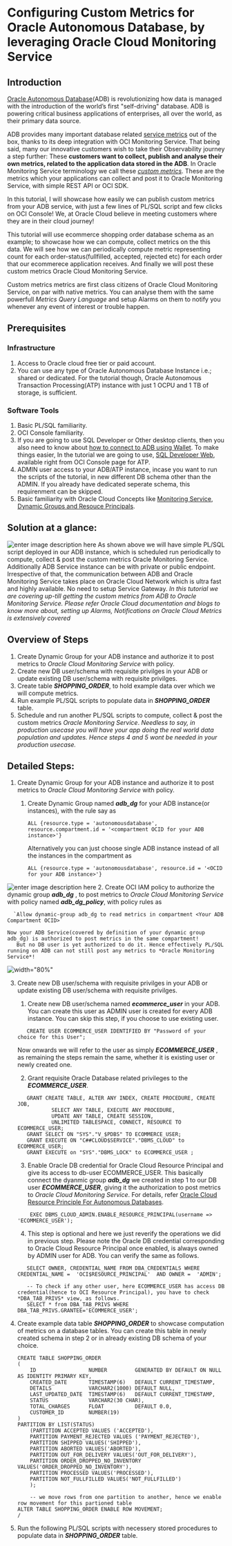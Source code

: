 # Configuring Custom Metrics for Oracle Autonomous Database, by leveraging Oracle Cloud Monitoring Service
## Introduction
[Oracle Autonomous Database](https://www.oracle.com/autonomous-database/)(ADB) is revolutionizing how data is managed with the introduction of the world’s first "self-driving" database. ADB is powering critical business applications of enterprises, all over the world, as their primary data source.

ADB provides many important database related [service metrics](https://docs.oracle.com/en-us/iaas/Content/Database/References/databasemetrics_topic-Overview_of_the_Database_Service_Autonomous_Database_Metrics.htm) out of the box, thanks to its deep integration with OCI Monitoring Service.
That being said, many our innovative customers wish to take their Observability journey a step further:
These **customers want to collect, publish and analyse their own metrics, related to the application data stored in the ADB**. In Oracle Monitoring Service terminology we call these [*custom metrics*](https://docs.oracle.com/en-us/iaas/Content/Monitoring/Tasks/publishingcustommetrics.htm). These are the metrics which your applications can collect and post it to Oracle Monitoring Service, with simple REST API or OCI SDK.

In this tutorial, I will showcase how easily we can publish custom metrics from your ADB service, with just a few lines of PL/SQL script and few clicks on OCI Console! We, at Oracle Cloud believe in meeting customers where they are in their cloud journey!

This tutorial will use ecommerce shopping order database schema as an example; to showcase how we can compute, collect metrics on the this data. We will see how we can periodically compute metric representing count for each order-status(fullfilled, accepted, rejected etc) for each order that our ecommerece application receives. And finally we will post these custom metrics Oracle Cloud Monitoring Service.

Custom metrics metrics are first class citizens of Oracle Cloud Monitoring Service, on par with native metrics. You can analyse them with the same powerfull *Metrics Query Language* and setup Alarms on them to notify you whenever any event of interest or trouble happen.

## Prerequisites
### Infrastructure
1. Access to Oracle cloud free tier or paid account.
2. You can use any type of Oracle Autonomous Database Instance i.e.; shared or dedicated. For the tutorial though, Oracle Autonomous Transaction Processing(ATP) instance with just 1 OCPU and 1 TB of storage, is sufficient.

### Software Tools
1. Basic PL/SQL familiarity.
2. OCI Console familiarity.
3. If you are going to use SQL Developer or Other desktop clients, then you also need to know about [how to connect to ADB using Wallet](https://docs.oracle.com/en/cloud/paas/autonomous-data-warehouse-cloud/cswgs/autonomous-connect-sql-developer.html#GUID-14217939-3E8F-4782-BFF2-021199A908FD).  To make things easier, In the tutorial we are going to use, [SQL Developer Web](https://docs.oracle.com/en/cloud/paas/autonomous-database/adbsa/sql-developer-web.html#GUID-C32A78E5-4C5F-476F-86AB-AEEEA9CF2704), available right from OCI Console page for ATP.
4. ADMIN user access to your ADB/ATP instance, incase you want to run the scripts of the tutorial, in new different DB schema other than the ADMIN. If you already have dedicated seperate schema, this requirenment can be skipped.
5. Basic familiarity with Oracle Cloud Concepts like [Monitoring Service](https://docs.oracle.com/en-us/iaas/Content/Monitoring/Concepts/monitoringoverview.htm), [Dynamic Groups and Resouce Principals](https://docs.oracle.com/en-us/iaas/Content/Identity/Concepts/overview.htm).

## Solution at a glance:
![enter image description here](https://github.com/mayur-oci/adb_custom_metrics/blob/main/images/adb_1_archi.png?raw=true)
As shown above we will have simple PL/SQL script deployed in our ADB instance,  which is scheduled run periodically to compute, collect & post the custom metrics Oracle Monitoring Service. Additionally ADB Service instance can be with private or public endpoint. Irrespective of that, the communication between ADB and Oracle Monitoring Service takes place on Oracle Cloud Network which is ultra fast and highly available. No need to setup Service Gateway.
*In this tutorial we are covering up-till getting the custom metrics from ADB to Oracle Monitoring Service. Please refer Oracle Cloud documentation and blogs to know more about, setting up Alarms, Notifications on Oracle Cloud Metrics is extensively covered*

## Overview of Steps
1. Create Dynamic Group for your ADB instance and authorize it to post metrics to *Oracle Cloud Monitoring Service* with policy.
2. Create new DB user/schema with requisite privilges in your ADB or update existing DB user/schema with requisite privilges.
4. Create table ***SHOPPING_ORDER***, to hold example data over which we will compute metrics.
5. Run example PL/SQL scripts to populate data in ***SHOPPING_ORDER*** table.
6. Schedule and run another PL/SQL scripts to compute, collect & post the custom metrics *Oracle Monitoring Service*.
   *Needless to say, in production usecase you will have your app doing the real world data population and updates. Hence steps 4 and 5 wont be needed in your production usecase.*
## Detailed Steps:
1. Create Dynamic Group for your ADB instance and authorize it to post metrics to *Oracle Cloud Monitoring Service* with policy.
    1. Create Dynamic Group named ***adb_dg*** for your ADB instance(or instances), with the rule say as

       `ALL {resource.type = 'autonomousdatabase', resource.compartment.id = '<compartment OCID for your ADB instance>'}`

       Alternatively you can just choose single ADB instance instead of all the instances in the compartment as

         `ALL {resource.type = 'autonomousdatabase', resource.id = '<OCID for your ADB instance>'}`	 

![enter image description here](https://github.com/mayur-oci/adb_custom_metrics/blob/main/images/adb_2_dg.png?raw=true)
2. Create OCI IAM policy to authorize the dynamic group ***adb_dg*** , to post metrics to *Oracle Cloud Monitoring Service* with policy named ***adb_dg_policy***, with policy rules as

      `Allow dynamic-group adb_dg to read metrics in compartment <Your ADB Compartment OCID>`
      
    Now your ADB Service(covered by definition of your dynamic group adb_dg) is authorized to post metrics in the same compartment!
       But no DB user is yet authorized to do it. Hence effectively PL/SQL running on ADB can not still post any metrics to *Oracle Monitoring Service*! 
![width="80%"](https://github.com/mayur-oci/adb_custom_metrics/blob/main/images/adb_3_policy.png?raw=true)

3. Create new DB user/schema with requisite privilges in your ADB or update existing DB user/schema with requisite privilges.

    1. Create new DB user/schema named ***ecommerce_user*** in your ADB. You can create this user as ADMIN user is created for every ADB instance. You can skip this step, if you choose to use existing user.
   ```plsql
      CREATE USER ECOMMERCE_USER IDENTIFIED BY "Password of your choice for this User";
   ```
   Now onwards we will refer to the user as simply ***ECOMMERCE_USER*** , as remaining the steps remain the same, whether it is existing user or newly created one.

    2. Grant requisite Oracle Database related privileges to the ***ECOMMERCE_USER***.
   ```plsql
      GRANT CREATE TABLE, ALTER ANY INDEX, CREATE PROCEDURE, CREATE JOB, 
              SELECT ANY TABLE, EXECUTE ANY PROCEDURE, 
              UPDATE ANY TABLE, CREATE SESSION,
              UNLIMITED TABLESPACE, CONNECT, RESOURCE TO ECOMMERCE_USER;
      GRANT SELECT ON "SYS"."V_$PDBS" TO ECOMMERCE_USER;
      GRANT EXECUTE ON "C##CLOUD$SERVICE"."DBMS_CLOUD" to ECOMMERCE_USER;
      GRANT EXECUTE on "SYS"."DBMS_LOCK" to ECOMMERCE_USER ;   
   ```       

    3. Enable Oracle DB credential for Oracle Cloud Resource Principal and give its access to db-user ECOMMERCE_USER. This basically connect the dyanmic group ***adb_dg*** we created in step 1 to our DB user ***ECOMMERCE_USER***, giving it the authorization to post metrics to *Oracle Cloud Monitoring Service*. For details, refer [Oracle Cloud Resource Principle For Autonomous Databases](https://docs.oracle.com/en/cloud/paas/autonomous-database/adbsa/resource-principal.html).

    ```plsql
        EXEC DBMS_CLOUD_ADMIN.ENABLE_RESOURCE_PRINCIPAL(username => 'ECOMMERCE_USER');
     ```
 
     4.  This step is optional and here we just reverify the operations we did in previous step.
         Please note the Oracle DB credential corresponding to Oracle Cloud Resource Principal once enabled, is always owned by ADMIN user for ADB.  You can verify the same as follows.
      
    ```plsql
       SELECT OWNER, CREDENTIAL_NAME FROM DBA_CREDENTIALS WHERE CREDENTIAL_NAME =  'OCI$RESOURCE_PRINCIPAL'  AND OWNER =  'ADMIN';
       
       -- To check if any other user, here ECOMMERCE_USER has access DB credential(hence to OCI Resource Principal), you have to check *DBA_TAB_PRIVS* view, as follows.
       SELECT * from DBA_TAB_PRIVS WHERE DBA_TAB_PRIVS.GRANTEE='ECOMMERCE_USER';
   ```
   
4. Create example data table ***SHOPPING_ORDER*** to showcase computation of metrics on a database tables. You can create this table in newly created schema in step 2 or in already existing DB schema of your choice.
   ```plsql
   CREATE TABLE SHOPPING_ORDER
   (
       ID                 NUMBER         GENERATED BY DEFAULT ON NULL AS IDENTITY PRIMARY KEY,
       CREATED_DATE       TIMESTAMP(6)   DEFAULT CURRENT_TIMESTAMP,
       DETAILS            VARCHAR2(1000) DEFAULT NULL,
       LAST_UPDATED_DATE  TIMESTAMP(6)   DEFAULT CURRENT_TIMESTAMP,
       STATUS             VARCHAR2(30 CHAR),
       TOTAL_CHARGES      FLOAT          DEFAULT 0.0,
       CUSTOMER_ID        NUMBER(19)     
   )
   PARTITION BY LIST(STATUS)
       (PARTITION ACCEPTED VALUES ('ACCEPTED'),
       PARTITION PAYMENT_REJECTED VALUES ('PAYMENT_REJECTED'),
       PARTITION SHIPPED VALUES('SHIPPED'),
       PARTITION ABORTED VALUES('ABORTED'),
       PARTITION OUT_FOR_DELIVERY VALUES('OUT_FOR_DELIVERY'),
       PARTITION ORDER_DROPPED_NO_INVENTORY VALUES('ORDER_DROPPED_NO_INVENTORY'),
       PARTITION PROCESSED VALUES('PROCESSED'),
       PARTITION NOT_FULLFILLED VALUES('NOT_FULLFILLED')
       );
   
       -- we move rows from one partition to another, hence we enable row movement for this partioned table
   ALTER TABLE SHOPPING_ORDER ENABLE ROW MOVEMENT;
   /
   ```
5. Run the following PL/SQL scripts with necessery stored procedures to populate data in ***SHOPPING_ORDER*** table. 

  
